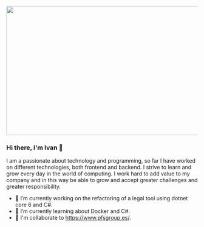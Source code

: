
<p align="left">
  <img src="https://images8.alphacoders.com/430/thumb-1920-430830.jpg" width="1000" height="340">
</p>

### Hi there, I'm Ivan 👋

<!--
**ivanmosa27/ivanmosa27** is a ✨ _special_ ✨ repository because its `README.md` (this file) appears on your GitHub profile.

Here are some ideas to get you started:
-->
I am a passionate about technology and programming, so far I have worked on different technologies, both frontend and backend.
I strive to learn and grow every day in the world of computing.
I work hard to add value to my company and in this way be able to grow and accept greater challenges and greater responsibility.

- 🔭 I’m currently working on the refactoring of a legal tool using dotnet core 6 and C#.
- 🌱 I’m currently learning about Docker and C#.
- 👯 I'm collaborate to https://www.pfsgroup.es/.


